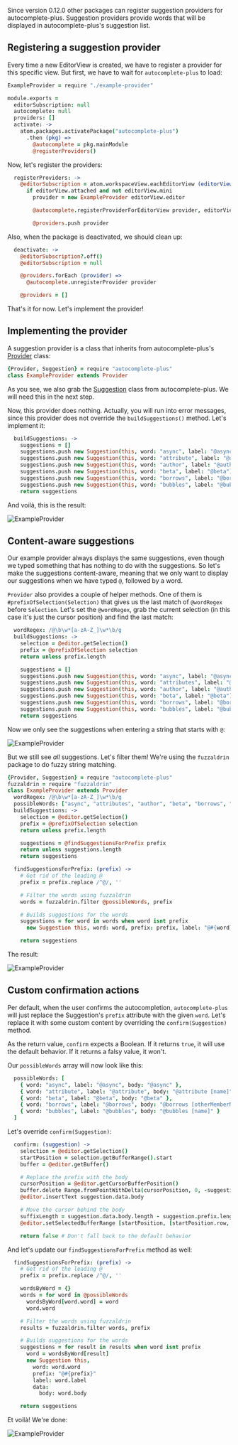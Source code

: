 Since version 0.12.0 other packages can register suggestion providers for autocomplete-plus. Suggestion providers provide words that will be displayed in autocomplete-plus's suggestion list.

Registering a suggestion provider
---------------------------------

Every time a new EditorView is created, we have to register a provider for this specific view. But first, we have to wait for `autocomplete-plus` to load:

```coffeescript
ExampleProvider = require "./example-provider"

module.exports =
  editorSubscription: null
  autocomplete: null
  providers: []
  activate: ->
    atom.packages.activatePackage("autocomplete-plus")
      .then (pkg) =>
        @autocomplete = pkg.mainModule
        @registerProviders()
```

Now, let's register the providers:

```coffeescript
  registerProviders: ->
    @editorSubscription = atom.workspaceView.eachEditorView (editorView) =>
      if editorView.attached and not editorView.mini
        provider = new ExampleProvider editorView.editor

        @autocomplete.registerProviderForEditorView provider, editorView.editor

        @providers.push provider
```

Also, when the package is deactivated, we should clean up:

```coffeescript
  deactivate: ->
    @editorSubscription?.off()
    @editorSubscription = null

    @providers.forEach (provider) =>
      @autocomplete.unregisterProvider provider

    @providers = []
```

That's it for now. Let's implement the provider!

Implementing the provider
-------------------------

A suggestion provider is a class that inherits from autocomplete-plus's [Provider](https://github.com/saschagehlich/autocomplete-plus/blob/master/lib/provider.coffee) class:

```coffeescript
{Provider, Suggestion} = require "autocomplete-plus"
class ExampleProvider extends Provider
```

As you see, we also grab the [Suggestion](https://github.com/saschagehlich/autocomplete-plus/blob/master/lib/suggestion.coffee) class from autocomplete-plus. We will need this in the next step. 

Now, this provider does nothing. Actually, you will run into error messages, since this provider does not override the `buildSuggestions()` method. Let's implement it:

```coffeescript
  buildSuggestions: ->
    suggestions = []
    suggestions.push new Suggestion(this, word: "async", label: "@async")
    suggestions.push new Suggestion(this, word: "attribute", label: "@attribute")
    suggestions.push new Suggestion(this, word: "author", label: "@author")
    suggestions.push new Suggestion(this, word: "beta", label: "@beta")
    suggestions.push new Suggestion(this, word: "borrows", label: "@borrows")
    suggestions.push new Suggestion(this, word: "bubbles", label: "@bubbles")
    return suggestions
```

And voilà, this is the result:

![ExampleProvider](http://s7.directupload.net/images/140411/vcokpfiv.png)

Content-aware suggestions
-------------------------

Our example provider always displays the same suggestions, even though we typed something that has nothing to do with the suggestions. So let's make the suggestions content-aware, meaning that we only want to display our suggestions when we have typed `@`, followed by a word.

`Provider` also provides a couple of helper methods. One of them is `#prefixOfSelection(Selection)` that gives us the last match of `@wordRegex` before `Selection`. Let's set the `@wordRegex`, grab the current selection (in this case it's just the cursor position) and find the last match:

```coffeescript
  wordRegex: /@\b\w*[a-zA-Z_]\w*\b/g
  buildSuggestions: ->
    selection = @editor.getSelection()
    prefix = @prefixOfSelection selection
    return unless prefix.length

    suggestions = []
    suggestions.push new Suggestion(this, word: "async", label: "@async")
    suggestions.push new Suggestion(this, word: "attributes", label: "@attribute")
    suggestions.push new Suggestion(this, word: "author", label: "@author")
    suggestions.push new Suggestion(this, word: "beta", label: "@beta")
    suggestions.push new Suggestion(this, word: "borrows", label: "@borrows")
    suggestions.push new Suggestion(this, word: "bubbles", label: "@bubbles")
    return suggestions
```

Now we only see the suggestions when entering a string that starts with `@`:

![ExampleProvider](http://s1.directupload.net/images/140411/4kbtec9e.png)

But we still see _all_ suggestions. Let's filter them! We're using the `fuzzaldrin` package to do fuzzy string matching.

```coffeescript
{Provider, Suggestion} = require "autocomplete-plus"
fuzzaldrin = require "fuzzaldrin"
class ExampleProvider extends Provider
  wordRegex: /@\b\w*[a-zA-Z_]\w*\b/g
  possibleWords: ["async", "attributes", "author", "beta", "borrows", "bubbles"]
  buildSuggestions: ->
    selection = @editor.getSelection()
    prefix = @prefixOfSelection selection
    return unless prefix.length

    suggestions = @findSuggestionsForPrefix prefix
    return unless suggestions.length
    return suggestions

  findSuggestionsForPrefix: (prefix) ->
    # Get rid of the leading @
    prefix = prefix.replace /^@/, ''

    # Filter the words using fuzzaldrin
    words = fuzzaldrin.filter @possibleWords, prefix

    # Builds suggestions for the words
    suggestions = for word in words when word isnt prefix
      new Suggestion this, word: word, prefix: prefix, label: "@#{word}"

    return suggestions
```

The result:

![ExampleProvider](http://s7.directupload.net/images/140411/56k2sne7.gif)

Custom confirmation actions
---------------------------

Per default, when the user confirms the autocompletion, `autocomplete-plus` will just replace the Suggestion's `prefix` attribute with the given `word`. Let's replace it with some custom content by overriding the `confirm(Suggestion)` method.

As the return value, `confirm` expects a Boolean. If it returns `true`, it will use the default behavior. If it returns a falsy value, it won't.

Our `possibleWords` array will now look like this:

```coffeescript
  possibleWords: [
    { word: "async", label: "@async", body: "@async" },
    { word: "attribute", label: "@attribute", body: "@attribute [name]" },
    { word: "beta", label: "@beta", body: "@beta" },
    { word: "borrows", label: "@borrows", body: "@borrows [otherMemberName] as [thisMemberName]" },
    { word: "bubbles", label: "@bubbles", body: "@bubbles [name]" }
  ]
```

Let's override `confirm(Suggestion)`:

```coffeescript
  confirm: (suggestion) ->
    selection = @editor.getSelection()
    startPosition = selection.getBufferRange().start
    buffer = @editor.getBuffer()

    # Replace the prefix with the body
    cursorPosition = @editor.getCursorBufferPosition()
    buffer.delete Range.fromPointWithDelta(cursorPosition, 0, -suggestion.prefix.length)
    @editor.insertText suggestion.data.body

    # Move the cursor behind the body
    suffixLength = suggestion.data.body.length - suggestion.prefix.length
    @editor.setSelectedBufferRange [startPosition, [startPosition.row, startPosition.column + suffixLength]]

    return false # Don't fall back to the default behavior
```

And let's update our `findSuggestionsForPrefix` method as well:

```coffeescript
  findSuggestionsForPrefix: (prefix) ->
    # Get rid of the leading @
    prefix = prefix.replace /^@/, ''

    wordsByWord = {}
    words = for word in @possibleWords
      wordsByWord[word.word] = word
      word.word

    # Filter the words using fuzzaldrin
    results = fuzzaldrin.filter words, prefix

    # Builds suggestions for the words
    suggestions = for result in results when word isnt prefix
      word = wordsByWord[result]
      new Suggestion this,
        word: word.word
        prefix: "@#{prefix}"
        label: word.label
        data:
          body: word.body

    return suggestions
```

Et voilà! We're done:

![ExampleProvider](http://s7.directupload.net/images/140411/qoxz2k7h.gif)